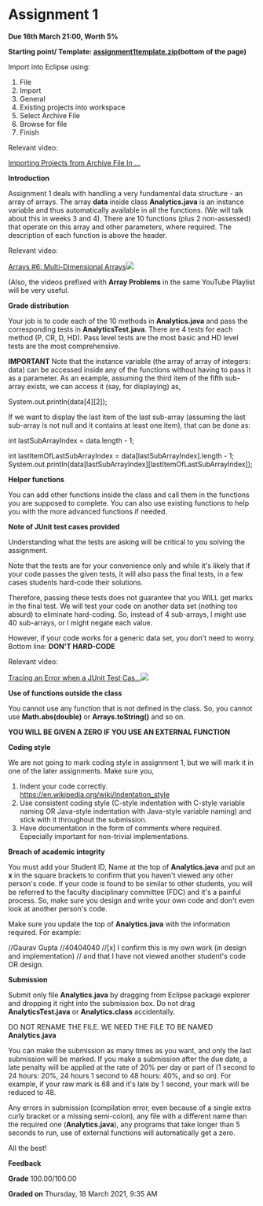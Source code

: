 # Assignment 1

**Due 16th March 21:00, Worth 5%**

**Starting point/ Template: <u>assignment1template.zip</u>(bottom of the page)**

Import into Eclipse using:

1. File
2. Import
3. General
4. Existing projects into workspace
5. Select Archive File
6. Browse for file
7. Finish

Relevant video:

[Importing Projects from Archive File In …](https://www.youtube.com/watch?list=PL25sMKw559Gg9xlmLVLkmpS5XZJ-pvCd-&v=enbPj-RvXdE)

**Introduction**

Assignment 1 deals with handling a very fundamental data structure - an array of arrays. The array **data** inside class **Analytics.java** is an instance variable and thus automatically available in all the functions. (We will talk about this in weeks 3 and 4). There are 10 functions (plus 2 non-assessed) that operate on this array and other parameters, where required. The description of each function is above the header.

Relevant video:

[Arrays #6: Multi-Dimensional Arrays](https://www.youtube.com/watch?list=PL25sMKw559Gg9xlmLVLkmpS5XZJ-pvCd-&v=TgGm7lScfeA)![](Aspose.Words.d6cbeacc-fee8-49f7-a51e-c2cb16acdf1d.002.png)

(Also, the videos prefixed with **Array Problems** in the same YouTube Playlist will be very useful.

**Grade distribution**

Your job is to code each of the 10 methods in **Analytics.java** and pass the corresponding tests in **AnalyticsTest.java**. There are 4 tests for each method (P, CR, D, HD). Pass level tests are the most basic and HD level tests are the most comprehensive.

**IMPORTANT** Note that the instance variable (the array of array of integers: data) can be accessed inside any of the functions without having to pass it as a parameter. As an example, assuming the third item of the fifth sub-array exists, we can access it (say, for displaying) as,

System.out.println(data[4][2]);

If we want to display the last item of the last sub-array (assuming the last sub-array is not null and it contains at least one item), that can be done as:

int lastSubArrayIndex = data.length - 1;

int lastItemOfLastSubArrayIndex = data[lastSubArrayIndex].length - 1; System.out.println(data[lastSubArrayIndex][lastItemOfLastSubArrayIndex]);

**Helper functions**

You can add other functions inside the class and call them in the functions you are supposed to complete. You can also use existing functions to help you with the more advanced functions if needed.

**Note of JUnit test cases provided**

Understanding what the tests are asking will be critical to you solving the assignment.

Note that the tests are for your convenience only and while it's likely that if your code passes the given tests, it will also pass the final tests, in a few cases students hard-code their solutions.

Therefore, passing these tests does not guarantee that you WILL get marks in the final test. We will test your code on another data set (nothing too absurd) to eliminate hard-coding. So, instead of 4 sub-arrays, I might use 40 sub-arrays, or I might negate each value.

However, if your code works for a generic data set, you don't need to worry. Bottom line: **DON'T HARD-CODE**

Relevant video:

[Tracing an Error when a JUnit Test Cas…](https://www.youtube.com/watch?list=PL25sMKw559Gg9xlmLVLkmpS5XZJ-pvCd-&v=ySeBxF-LtH4)![](Aspose.Words.d6cbeacc-fee8-49f7-a51e-c2cb16acdf1d.003.png)

**Use of functions outside the class**

You cannot use any function that is not defined in the class. So, you cannot use **Math.abs(double)** or **Arrays.toString()** and so on. 

**YOU WILL BE GIVEN A ZERO IF YOU USE AN EXTERNAL FUNCTION**

**Coding style**

We are not going to mark coding style in assignment 1, but we will mark it in one of the later assignments. Make sure you,

1. Indent your code correctly. <https://en.wikipedia.org/wiki/Indentation_style>
2. Use consistent coding style (C-style indentation with C-style variable naming OR Java-style indentation with Java-style variable naming) and stick with it throughout the submission.
3. Have documentation in the form of comments where required. Especially important for non-trivial implementations.

**Breach of academic integrity**

You must add your Student ID, Name at the top of **Analytics.java** and put an **x** in the square brackets to confirm that you haven't viewed any other person's code. If your code is found to be similar to other students, you will be referred to the faculty disciplinary committee (FDC) and it's a painful process. So, make sure you design and write your own code and don't even look at another person's code.

Make sure you update the top of **Analytics.java** with the information required. For example:

//Gaurav Gupta
//40404040
//[x]   I confirm this is my own work (in design and implementation) 
//      and that I have not viewed another student's code OR design.

**Submission**

Submit only file **Analytics.java** by dragging from Eclipse package explorer and dropping it right into the submission box. Do not drag **AnalyticsTest.java** or **Analytics.class** accidentally.

DO NOT RENAME THE FILE. WE NEED THE FILE TO BE NAMED **Analytics.java**

You can make the submission as many times as you want, and only the last submission will be marked. If you make a submission after the due date, a late penalty will be applied at the rate of 20% per day or part of (1 second to 24 hours: 20%, 24 hours 1 second to 48 hours: 40%, and so on). For example, if your raw mark is 68 and it's late by 1 second, your mark will be reduced to 48.

Any errors in submission (compilation error, even because of a single extra curly bracket or a missing semi-colon), any file with a different name than the required one (**Analytics.java**), any programs that take longer than 5 seconds to run, use of external functions will automatically get a zero.

All the best!

**Feedback**

**Grade** 100.00/100.00

**Graded on** Thursday, 18 March 2021, 9:35 AM
